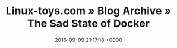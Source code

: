 ---
title: "Linux-toys.com » Blog Archive » The Sad State of Docker"
date: 2016-09-09 21:17:18 +0000
url: http://www.linux-toys.com/?p=684
---